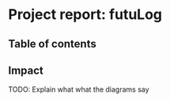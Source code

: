 # Project report: futuLog

## Table of contents

<!-- toc -->

## Impact

TODO: Explain what what the diagrams say

<svg id="pairs_bars"></svg>
